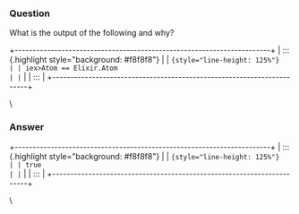 ### Question
What is the output of the following and why?

<div>

+-----------------------------------------------------------------------+
| ::: {.highlight style="background: #f8f8f8"}                          |
| ``` {style="line-height: 125%"}                                       |
| iex>Atom == Elixir.Atom                                               |
| ```                                                                   |
| :::                                                                   |
+-----------------------------------------------------------------------+

\

</div>


### Answer
<div>

+-----------------------------------------------------------------------+
| ::: {.highlight style="background: #f8f8f8"}                          |
| ``` {style="line-height: 125%"}                                       |
| true                                                                  |
| ```                                                                   |
| :::                                                                   |
+-----------------------------------------------------------------------+

\

</div>


